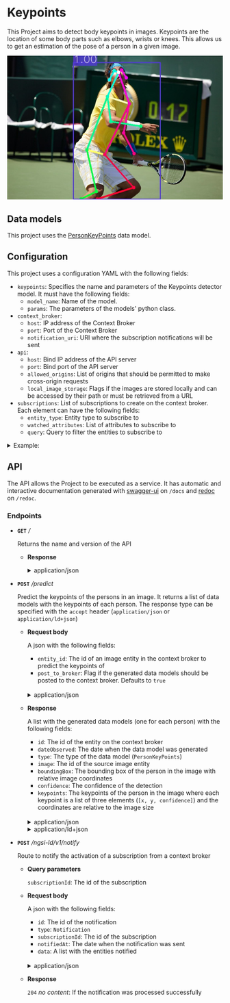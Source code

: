 # Keypoints

This Project aims to detect body keypoints in images. Keypoints are the location of some body parts such as elbows, wrists or knees. This allows us to get an estimation of the pose of a person in a given image.

![keypoints detection](/docs/res/keypoints.jpg)

## Data models

This project uses the [PersonKeyPoints](/docs/DataModels/PersonKeyPoints/) data model.

## Configuration

This project uses a configuration YAML with the following fields:

- ``keypoints``:  Specifies the name and parameters of the Keypoints detector model. It must have the following fields:
  - ``model_name``:  Name of the model.
  - ``params``:  The parameters of the models' python class.
- ``context_broker``:
    - ``host``:  IP address of the Context Broker
    - ``port``:  Port of the Context Broker
    - ``notification_uri``:  URI where the subscription notifications will be sent
- ``api``:
    - ``host``:  Bind IP address of the API server
    - ``port``:  Bind port of the API server
    - ``allowed_origins``: List of origins that should be permitted to make cross-origin requests
    - ``local_image_storage``: Flags if the images are stored locally and can be accessed by their path or must be retrieved from a URL
- ``subscriptions``:  List of subscriptions to create on the context broker. Each element can have the following fields:
    - ``entity_type``:  Entity type to subscribe to
    - ``watched_attributes``:  List of attributes to subscribe to
    - ``query``:  Query to filter the entities to subscribe to

<details>
<summary>Example:</summary>

```
keypoints:
  model_name: detectron2
  params:
    model_config: ../../../data/models/detectron2/COCO-Keypoints/keypoint_rcnn_R_50_FPN_3x/keypoint_rcnn_R_50_FPN_3x.yaml
    model_weights: ../../../data/models/detectron2/COCO-Keypoints/keypoint_rcnn_R_50_FPN_3x/model_final_a6e10b.pkl
    confidence_threshold: 0.5
    use_cuda: False

context_broker:
  host: 192.168.0.100
  port: 1026
  notification_uri: http://192.168.0.100:8080/ngsi-ld/v1/notify

api:
  host: 0.0.0.0
  port: 8080
  allowed_origins: []
  local_image_storage: True

subscriptions:
  - entity_type: Image
    watched_attributes: ["purpose"]
    query: "purpose==%22Keypoints%22"
```

</details>


## API

The API allows the Project to be executed as a service. It has automatic and interactive documentation generated with [swagger-ui](https://github.com/swagger-api/swagger-ui) on ``/docs`` and [redoc](https://github.com/Redocly/redoc) on ``/redoc``.

### Endpoints

- **``GET``** _/_

    Returns the name and version of the API

    - **Response**

      <details>
      <summary>application/json</summary>

      ```
      {
        "title": "Keypoints API",
        "version": "0.2.0"
      }
      ```

    </details>

- **``POST``** _/predict_

    Predict the keypoints of the persons in an image. It returns a list of data models with the keypoints of each person. The response type can be specified with the ``accept`` header (``application/json`` or ``application/ld+json``)

    - **Request body**

      A json with the following fields:

      - ``entity_id``:  The id of an image entity in the context broker to predict the keypoints of
      - ``post_to_broker``:  Flag if the generated data models should be posted to the context broker. Defaults to ``true``
    
      </br>
      <details>
      <summary>application/json</summary>

      ```
      {
        "entity_id": "string",
        "post_to_broker": true
      }
      ```

    </details>

    - **Response**
    
      A list with the generated data models (one for each person) with the following fields:

      - ``id``:  The id of the entity on the context broker
      - ``dateObserved``:  The date when the data model was generated
      - ``type``:  The type of the data model (``PersonKeyPoints``)
      - ``image``:  The id of the source image entity
      - ``boundingBox``:  The bounding box of the person in the image with relative image coordinates
      - ``confidence``:  The confidence of the detection
      - ``keypoints``:  The keypoints of the person in the image where each keypoint is a list of three elements (``[x, y, confidence]``) and the coordinates are relative to the image size

      </br>
      <details>
      <summary>application/json</summary>

      ```
      [
        {
          "id": "urn:ngsi-ld:PersonKeyPoints:Ewr1pesuEe2xXt05bH~uyw",
          "dateObserved": "2023-05-05T10:17:43.886068",
          "type": "PersonKeyPoints",
          "image": "urn:ngsi-ld:Image:XY0r-VgvLkk3G908InXw815d7gtVrB72xqm0K844g6E",
          "boundingBox": {
            "xmin": 0.3064143657684326,
            "ymin": 0.04763534420826396,
            "xmax": 0.7099463462829589,
            "ymax": 0.9976930283271735
          },
          "confidence": 0.9998873472213745,
          "keypoints": {
            "nose": [
              0.5161009430885315,
              0.11442651599645615,
              1.705211877822876
            ],
            "left_eye": [
              0.530274510383606,
              0.09819689393043518,
              2.9264578819274902
            ],
            "right_eye": [
              0.4960910677909851,
              0.10319062322378159,
              0.9791589975357056
            ],
            "left_ear": [
              0.5519519448280334,
              0.15187951922416687,
              0.9948521256446838
            ],
            "right_ear": [
              0.4735800325870514,
              0.16561231017112732,
              2.086688995361328
            ],
            "left_shoulder": [
              0.5652918219566345,
              0.331653892993927,
              0.27620482444763184
            ],
            "right_shoulder": [
              0.4635750651359558,
              0.28421345353126526,
              0.20316766202449799
            ],
            "left_elbow": [
              0.5386120080947876,
              0.5363969206809998,
              0.4380761981010437
            ],
            "right_elbow": [
              0.48024994134902954,
              0.4564972221851349,
              1.025445580482483
            ],
            "left_wrist": [
              0.5878028869628906,
              0.6799667477607727,
              0.6801813244819641
            ],
            "right_wrist": [
              0.6186513900756836,
              0.49020493030548096,
              1.0798372030258179
            ],
            "left_hip": [
              0.4510689377784729,
              0.686208963394165,
              0.1246616467833519
            ],
            "right_hip": [
              0.3693620264530182,
              0.6537497043609619,
              0.08254871517419815
            ],
            "left_knee": [
              0.5861353874206543,
              0.9146721959114075,
              0.3097969591617584
            ],
            "right_knee": [
              0.41271671652793884,
              0.9446346163749695,
              0.37432464957237244
            ],
            "left_ankle": [
              0.41771912574768066,
              0.9945719242095947,
              0.06195808947086334
            ],
            "right_ankle": [
              0.3418484926223755,
              0.9945719242095947,
              0.08313852548599243
            ]
          }
        }
      ]
      ```
      </details>
    
      <details>
      <summary>application/ld+json</summary>

      ```
      [
        {
          "id": "urn:ngsi-ld:PersonKeyPoints:MhqTWesuEe2UVt05bH~uyw",
          "type": "PersonKeyPoints",
          "@context": [
            "https://uri.etsi.org/ngsi-ld/v1/ngsi-ld-core-context.jsonld"
          ],
          "dateObserved": {
            "type": "Property",
            "value": {
              "@type": "DateTime",
              "@value": "2023-05-05T10:18:35Z"
            }
          },
          "image": {
            "type": "Relationship",
            "object": "urn:ngsi-ld:Image:XY0r-VgvLkk3G908InXw815d7gtVrB72xqm0K844g6E"
          },
          "boundingBox": {
            "type": "Property",
            "value": {
              "xmin": 0.3064143657684326,
              "ymin": 0.04763534420826396,
              "xmax": 0.7099463462829589,
              "ymax": 0.9976930283271735
            }
          },
          "confidence": {
            "type": "Property",
            "value": 0.9998873472213745
          },
          "keypoints": {
            "type": "Property",
            "value": {
              "nose": [
                0.5161009430885315,
                0.11442651599645615,
                1.705211877822876
              ],
              "left_eye": [
                0.530274510383606,
                0.09819689393043518,
                2.9264578819274902
              ],
              "right_eye": [
                0.4960910677909851,
                0.10319062322378159,
                0.9791589975357056
              ],
              "left_ear": [
                0.5519519448280334,
                0.15187951922416687,
                0.9948521256446838
              ],
              "right_ear": [
                0.4735800325870514,
                0.16561231017112732,
                2.086688995361328
              ],
              "left_shoulder": [
                0.5652918219566345,
                0.331653892993927,
                0.27620482444763184
              ],
              "right_shoulder": [
                0.4635750651359558,
                0.28421345353126526,
                0.20316766202449799
              ],
              "left_elbow": [
                0.5386120080947876,
                0.5363969206809998,
                0.4380761981010437
              ],
              "right_elbow": [
                0.48024994134902954,
                0.4564972221851349,
                1.025445580482483
              ],
              "left_wrist": [
                0.5878028869628906,
                0.6799667477607727,
                0.6801813244819641
              ],
              "right_wrist": [
                0.6186513900756836,
                0.49020493030548096,
                1.0798372030258179
              ],
              "left_hip": [
                0.4510689377784729,
                0.686208963394165,
                0.1246616467833519
              ],
              "right_hip": [
                0.3693620264530182,
                0.6537497043609619,
                0.08254871517419815
              ],
              "left_knee": [
                0.5861353874206543,
                0.9146721959114075,
                0.3097969591617584
              ],
              "right_knee": [
                0.41271671652793884,
                0.9446346163749695,
                0.37432464957237244
              ],
              "left_ankle": [
                0.41771912574768066,
                0.9945719242095947,
                0.06195808947086334
              ],
              "right_ankle": [
                0.3418484926223755,
                0.9945719242095947,
                0.08313852548599243
              ]
            }
          },
          "dateModified": {
            "type": "Property",
            "value": {
              "@type": "DateTime",
              "@value": "2023-05-05T10:18:36Z"
            }
          },
          "dateCreated": {
            "type": "Property",
            "value": {
              "@type": "DateTime",
              "@value": "2023-05-05T10:18:36Z"
            }
          }
        }
      ]
      ```
      </details>

- **``POST``** _/ngsi-ld/v1/notify_
  
  Route to notify the activation of a subscription from a context broker

  - **Query parameters**
    
    ``subscriptionId``: The id of the subscription

  - **Request body**

      A json with the following fields:

      - ``id``:  The id of the notification
      - ``type``:  ``Notification``
      - ``subscriptionId``:  The id of the subscription
      - ``notifiedAt``:  The date when the notification was sent
      - ``data``:  A list with the entities notified
    
      </br>
      <details>
      <summary>application/json</summary>

      ```
      {
        "id": "string",
        "type": "Notification",
        "subscriptionId": "string",
        "notifiedAt": "string",
        "data": []
      }
      ```

    </details>

  - **Response**

    ``204`` _no content_: If the notification was processed successfully